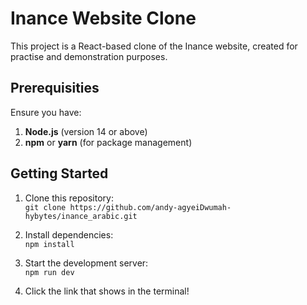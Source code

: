 # Inance Website Clone

This project is a React-based clone of the Inance website, created for practise and demonstration purposes.

## Prerequisities
Ensure you have:
1. **Node.js** (version 14 or above)
2. **npm** or **yarn** (for package management)

## Getting Started

1. Clone this repository: <br>
`git clone https://github.com/andy-agyeiDwumah-hybytes/inance_arabic.git`

2. Install dependencies: <br>
`npm install`

3. Start the development server: <br>
`npm run dev`

4. Click the link that shows in the terminal!
